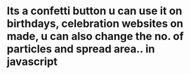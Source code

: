 # Its a confetti button u can use it on birthdays, celebration websites on made, u can also change the no. of particles and spread area.. in javascript
